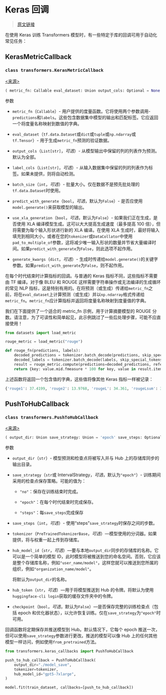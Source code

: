 # Keras 回调

> [原文链接](https://huggingface.co/docs/transformers/v4.37.2/en/main_classes/keras_callbacks)

在使用 Keras 训练 Transformers 模型时，有一些特定于库的回调可用于自动化常见任务：

## KerasMetricCallback

### `class transformers.KerasMetricCallback`

[<来源>](https://github.com/huggingface/transformers/blob/v4.37.2/src/transformers/keras_callbacks.py#L20)

```py
( metric_fn: Callable eval_dataset: Union output_cols: Optional = None label_cols: Optional = None batch_size: Optional = None predict_with_generate: bool = False use_xla_generation: bool = False generate_kwargs: Optional = None )
```

参数

+   `metric_fn`（`Callable`）- 用户提供的度量函数。它将使用两个参数调用-`predictions`和`labels`。这些包含数据集中模型的输出和匹配标签。它应返回一个将度量名称映射到数值的字典。

+   `eval_dataset`（`tf.data.Dataset`或`dict`或`tuple`或`np.ndarray`或`tf.Tensor`）- 用于生成`metric_fn`预测的验证数据。

+   `output_cols`（`List[str]`，*可选*）- 从模型输出中保留的列的列表作为预测。默认为全部。

+   `label_cols`（`List[str]`，*可选*）- 从输入数据集中保留的列的列表作为标签。如果未提供，则将自动检测。

+   `batch_size`（`int`，*可选*）- 批量大小。仅在数据不是预先批处理的`tf.data.Dataset`时使用。

+   `predict_with_generate`（`bool`，*可选*，默认为`False`）- 是否应使用`model.generate()`来获取模型的输出。

+   `use_xla_generation`（`bool`，*可选*，默认为`False`）- 如果我们正在生成，是否使用 XLA 编译模型生成。这可以大大提高生成速度（最多提高 100 倍），但将需要为每个输入形状进行新的 XLA 编译。在使用 XLA 生成时，最好将输入填充到相同大小，或者在您的`tokenizer`或`DataCollator`中使用`pad_to_multiple_of`参数，这将减少唯一输入形状的数量并节省大量编译时间。如果`predict_with_generate`为`False`，则此选项不起作用。

+   `generate_kwargs`（`dict`，*可选*）- 生成时传递给`model.generate()`的关键字参数。如果`predict_with_generate`为`False`，则不起作用。

在每个时代结束时计算指标的回调。与普通的 Keras 指标不同，这些指标不需要由 TF 编译。对于像 BLEU 和 ROUGE 这样需要字符串操作或无法编译的生成循环的常见 NLP 指标，这是特别有用的。在将预测（或生成）传递给`metric_fn`之前，将在`eval_dataset`上计算预测（或生成）并以`np.ndarray`格式传递给`metric_fn`。`metric_fn`应计算指标并返回将度量名称映射到度量值的字典。

我们在下面提供了一个适合的 metric_fn 示例，用于计算摘要模型的 ROUGE 分数。请注意，为了可读性和简单起见，此示例跳过了一些后处理步骤，可能不应直接使用！

```py
from datasets import load_metric

rouge_metric = load_metric("rouge")

def rouge_fn(predictions, labels):
    decoded_predictions = tokenizer.batch_decode(predictions, skip_special_tokens=True)
    decoded_labels = tokenizer.batch_decode(labels, skip_special_tokens=True)
    result = rouge_metric.compute(predictions=decoded_predictions, references=decoded_labels)
    return {key: value.mid.fmeasure * 100 for key, value in result.items()}
```

上述函数将返回一个包含值的字典，这些值将像其他 Keras 指标一样被记录：

```py
{'rouge1': 37.4199, 'rouge2': 13.9768, 'rougeL': 34.361, 'rougeLsum': 35.0781
```

## PushToHubCallback

### `class transformers.PushToHubCallback`

[<来源>](https://github.com/huggingface/transformers/blob/v4.37.2/src/transformers/keras_callbacks.py#L268)

```py
( output_dir: Union save_strategy: Union = 'epoch' save_steps: Optional = None tokenizer: Optional = None hub_model_id: Optional = None hub_token: Optional = None checkpoint: bool = False **model_card_args )
```

参数

+   `output_dir`（`str`）- 模型预测和检查点将被写入并与 Hub 上的存储库同步的输出目录。

+   `save_strategy`（`str`或 IntervalStrategy，*可选*，默认为`"epoch"`）- 训练期间采用的检查点保存策略。可能的值为：

    +   `"no"`：保存在训练结束时完成。

    +   `"epoch"`：在每个时代结束时完成保存。

    +   `"steps"`：每`save_steps`完成保存

+   `save_steps`（`int`，*可选*）- 使用“steps”`save_strategy`时保存之间的步数。

+   `tokenizer`（`PreTrainedTokenizerBase`，*可选*）—模型使用的分词器。如果提供，将与权重一起上传到存储库。

+   `hub_model_id`（`str`，*可选*）—要与本地`output_dir`同步的存储库的名称。它可以是一个简单的模型 ID，此时模型将被推送到您的命名空间。否则，它应该是整个存储库名称，例如`"user_name/model"`，这样您就可以推送到您所属的组织，例如`"organization_name/model"`。

    将默认为`output_dir`的名称。

+   `hub_token`（`str`，*可选*）—用于将模型推送到 Hub 的令牌。将默认为使用`huggingface-cli login`获取的缓存文件夹中的令牌。

+   `checkpoint`（`bool`，*可选*，默认为`False`）—是否保存完整的训练检查点（包括 epoch 和优化器状态），以允许恢复训练。仅在`save_strategy`为`"epoch"`时可用。

回调函数将定期保存并推送模型到 Hub。默认情况下，它每个 epoch 推送一次，但可以使用`save_strategy`参数进行更改。推送的模型可以像 Hub 上的任何其他模型一样访问，例如使用`from_pretrained`方法。

```py
from transformers.keras_callbacks import PushToHubCallback

push_to_hub_callback = PushToHubCallback(
    output_dir="./model_save",
    tokenizer=tokenizer,
    hub_model_id="gpt5-7xlarge",
)

model.fit(train_dataset, callbacks=[push_to_hub_callback])
```
